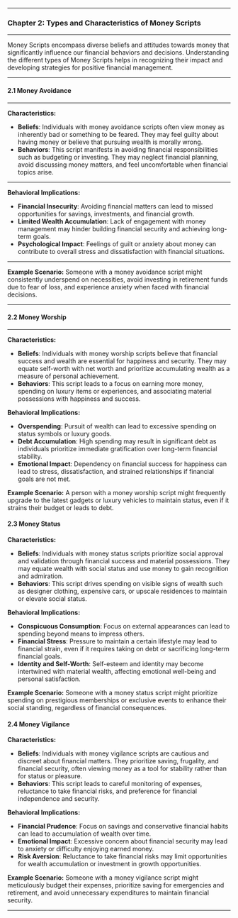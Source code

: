
---

### Chapter 2: Types and Characteristics of Money Scripts

---

Money Scripts encompass diverse beliefs and attitudes towards money that significantly influence our financial behaviors and decisions. Understanding the different types of Money Scripts helps in recognizing their impact and developing strategies for positive financial management.

---

#### 2.1 Money Avoidance

---

**Characteristics:**
- **Beliefs**: Individuals with money avoidance scripts often view money as inherently bad or something to be feared. They may feel guilty about having money or believe that pursuing wealth is morally wrong.
- **Behaviors**: This script manifests in avoiding financial responsibilities such as budgeting or investing. They may neglect financial planning, avoid discussing money matters, and feel uncomfortable when financial topics arise.

---

**Behavioral Implications:**
- **Financial Insecurity**: Avoiding financial matters can lead to missed opportunities for savings, investments, and financial growth.
- **Limited Wealth Accumulation**: Lack of engagement with money management may hinder building financial security and achieving long-term goals.
- **Psychological Impact**: Feelings of guilt or anxiety about money can contribute to overall stress and dissatisfaction with financial situations.

---

**Example Scenario:** Someone with a money avoidance script might consistently underspend on necessities, avoid investing in retirement funds due to fear of loss, and experience anxiety when faced with financial decisions.

---

#### 2.2 Money Worship

---

**Characteristics:**

- **Beliefs**: Individuals with money worship scripts believe that financial success and wealth are essential for happiness and security. They may equate self-worth with net worth and prioritize accumulating wealth as a measure of personal achievement.
- **Behaviors**: This script leads to a focus on earning more money, spending on luxury items or experiences, and associating material possessions with happiness and success.

**Behavioral Implications:**

- **Overspending**: Pursuit of wealth can lead to excessive spending on status symbols or luxury goods.
- **Debt Accumulation**: High spending may result in significant debt as individuals prioritize immediate gratification over long-term financial stability.
- **Emotional Impact**: Dependency on financial success for happiness can lead to stress, dissatisfaction, and strained relationships if financial goals are not met.

**Example Scenario:** A person with a money worship script might frequently upgrade to the latest gadgets or luxury vehicles to maintain status, even if it strains their budget or leads to debt.

#### 2.3 Money Status

**Characteristics:**
- **Beliefs**: Individuals with money status scripts prioritize social approval and validation through financial success and material possessions. They may equate wealth with social status and use money to gain recognition and admiration.
- **Behaviors**: This script drives spending on visible signs of wealth such as designer clothing, expensive cars, or upscale residences to maintain or elevate social status.

**Behavioral Implications:**
- **Conspicuous Consumption**: Focus on external appearances can lead to spending beyond means to impress others.
- **Financial Stress**: Pressure to maintain a certain lifestyle may lead to financial strain, even if it requires taking on debt or sacrificing long-term financial goals.
- **Identity and Self-Worth**: Self-esteem and identity may become intertwined with material wealth, affecting emotional well-being and personal satisfaction.

**Example Scenario:** Someone with a money status script might prioritize spending on prestigious memberships or exclusive events to enhance their social standing, regardless of financial consequences.

#### 2.4 Money Vigilance

**Characteristics:**
- **Beliefs**: Individuals with money vigilance scripts are cautious and discreet about financial matters. They prioritize saving, frugality, and financial security, often viewing money as a tool for stability rather than for status or pleasure.
- **Behaviors**: This script leads to careful monitoring of expenses, reluctance to take financial risks, and preference for financial independence and security.

**Behavioral Implications:**
- **Financial Prudence**: Focus on savings and conservative financial habits can lead to accumulation of wealth over time.
- **Emotional Impact**: Excessive concern about financial security may lead to anxiety or difficulty enjoying earned money.
- **Risk Aversion**: Reluctance to take financial risks may limit opportunities for wealth accumulation or investment in growth opportunities.

**Example Scenario:** Someone with a money vigilance script might meticulously budget their expenses, prioritize saving for emergencies and retirement, and avoid unnecessary expenditures to maintain financial security.


---
